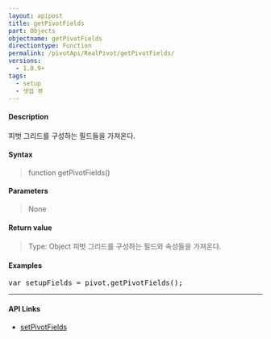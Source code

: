```yaml
---
layout: apipost
title: getPivotFields
part: Objects
objectname: getPivotFields
directiontype: Function
permalink: /pivotApi/RealPivot/getPivotFields/
versions:
  - 1.0.9+
tags:
  - setup
  - 셋업 뷰
---
```



#### Description

 피벗 그리드를 구성하는 필드들을 가져온다.

#### Syntax

> function getPivotFields()

#### Parameters

> None  


#### Return value

> Type: Object
> 피벗 그리드를 구성하는 필드와 속성들을 가져온다.       

#### Examples 

<pre class="prettyprint">
var setupFields = pivot.getPivotFields(); 
</pre>

---

#### API Links


* [setPivotFields](/pivotApi/RealPivot/setPivotFields/)


